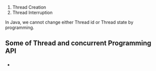 1. Thread Creation
2. Thread Interruption

In Java, we cannot change either Thread id or Thread state by programming.

## Some of Thread and concurrent Programming API

### 

* 


